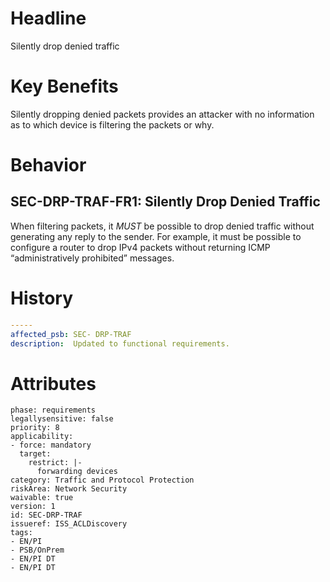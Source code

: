 # Headline

Silently drop denied traffic

# Key Benefits

Silently dropping denied packets provides an attacker with no
information as to which device is filtering the packets or why.

# Behavior

## SEC-DRP-TRAF-FR1: Silently Drop Denied Traffic

When filtering packets, it _MUST_ be possible to drop denied traffic
without generating any reply to the sender. For example, it must be
possible to configure a router to drop IPv4 packets without returning
ICMP “administratively prohibited” messages.

# History
```yaml
-----
affected_psb: SEC- DRP-TRAF
description:  Updated to functional requirements. 

```

# Attributes

    phase: requirements
    legallysensitive: false
    priority: 8
    applicability:
    - force: mandatory
      target:
        restrict: |-
          forwarding devices
    category: Traffic and Protocol Protection
    riskArea: Network Security
    waivable: true
    version: 1
    id: SEC-DRP-TRAF
    issueref: ISS_ACLDiscovery
    tags:
    - EN/PI
    - PSB/OnPrem
    - EN/PI DT
    - EN/PI DT
